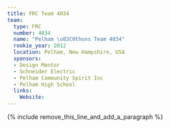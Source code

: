```yaml
---
title: FRC Team 4034
team:
  type: FRC
  number: 4034
  name: "Pelham \u03C0thons Team 4034"
  rookie_year: 2012
  location: Pelham, New Hampshire, USA
  sponsors:
  - Design Mentor
  - Schneider Electric
  - Pelham Community Spirit Inc
  - Pelham High School
  links:
    Website:
---
```


{% include remove_this_line_and_add_a_paragraph %}